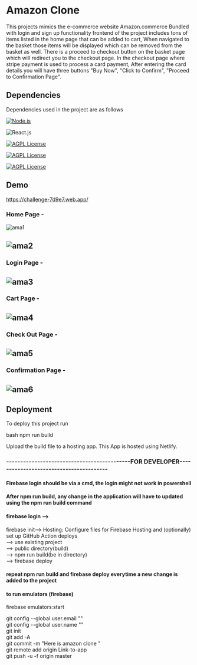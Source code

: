 # Amazon Clone
This projects mimics the e-commerce website Amazon.commerce
Bundled with login and sign up functionality frontend of the 
project includes tons of items listed in the home page that 
can be added to cart, When navigated to the basket those items
 will be displayed which can be removed from the basket as well.
There is a proceed to checkout button on the basket page which 
will redirect you to the checkout page.
In the checkout page where stripe payment is used to process a 
card payment, After entering the card details you will have three 
buttons "Buy Now", "Click to Confirm", "Proceed to Confirmation Page".



## Dependencies

Dependencies used in the project are as follows

[![Node.js](https://img.shields.io/badge/Dependency-Node.js-red)](https://nodejs.org/en/)

![React.js](https://img.shields.io/badge/Library-React.js-blue)

[![AGPL License](https://img.shields.io/badge/Backend-Firebase-lightgrey)](http://www.firebase.com)

[![AGPL License](https://img.shields.io/badge/dependency-Javascript-orange)](http://www.javascript.com)

[![AGPL License](https://img.shields.io/badge/UI-Material--UI-yellowgreen)](http://www.materialui.com)


## Demo
https://challenge-7d9e7.web.app/

### Home Page -
![ama1](https://user-images.githubusercontent.com/86125077/210316057-d9b6e135-dd91-481a-888d-6e86337e85da.png)



![ama2](https://user-images.githubusercontent.com/86125077/210316068-ec57bd1b-0070-4d30-bc1e-a64c2d67c132.png)
-----------------------------------------------------------------------------------------------------------------------------------------------------------------------


### Login Page -
![ama3](https://user-images.githubusercontent.com/86125077/210316277-ac8ad501-91ee-4e08-818e-b2a0b178428b.png)
-----------------------------------------------------------------------------------------------------------------------------------------------------------------------
### Cart Page -
![ama4](https://user-images.githubusercontent.com/86125077/210316181-14e39547-3846-4280-9753-6b734871a306.png)
-----------------------------------------------------------------------------------------------------------------------------------------------------------------------

### Check Out Page -
![ama5](https://user-images.githubusercontent.com/86125077/210316369-40d41922-b82b-489c-b88d-e20106a3108a.png)
-----------------------------------------------------------------------------------------------------------------------------------------------------------------------


### Confirmation Page -
![ama6](https://user-images.githubusercontent.com/86125077/210316438-17d8f404-a354-4347-bca2-9bcf9d786e9e.png)
-----------------------------------------------------------------------------------------------------------------------------------------------------------------------


## Deployment

To deploy this project run

bash
npm run build

Upload the build file to a hosting app.
This App is hosted using Netlify.





  
### --------------------------------------------FOR DEVELOPER----------------------------------------
#### Firebase login should be via a cmd, the login might not work in powershell

#### After npm run build, any change in the application will have to updated using the npm run build command
#### firebase login -->
firebase init--> Hosting: Configure files for Firebase Hosting and (optionally) set up GitHub Action deploys          
--> use existing project        
--> public directory(build)       
--> npm run build(be in directory)       
--> firebase deploy         
#### repeat npm run build and firebase deploy everytime a new change is added to the project

#### to run emulators (firebase)
firebase emulators:start

git config --global user.email ""            
git config --global user.name ""          
git init         
git add -A         
git commit -m "Here is amazon clone "       
git remote add origin Link-to-app      
git push -u -f origin master

